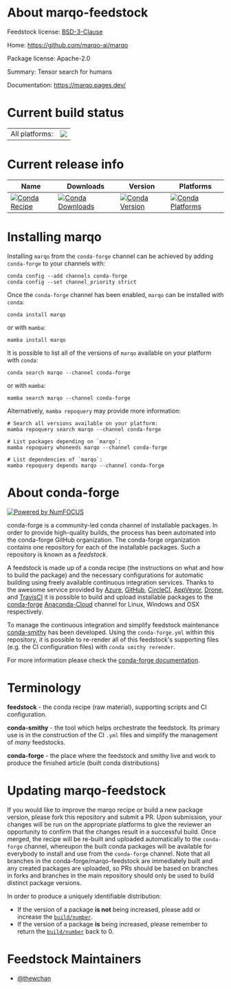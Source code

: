 About marqo-feedstock
=====================

Feedstock license: [BSD-3-Clause](https://github.com/conda-forge/marqo-feedstock/blob/main/LICENSE.txt)

Home: https://github.com/marqo-ai/marqo

Package license: Apache-2.0

Summary: Tensor search for humans

Documentation: https://marqo.pages.dev/

Current build status
====================


<table><tr><td>All platforms:</td>
    <td>
      <a href="https://dev.azure.com/conda-forge/feedstock-builds/_build/latest?definitionId=17339&branchName=main">
        <img src="https://dev.azure.com/conda-forge/feedstock-builds/_apis/build/status/marqo-feedstock?branchName=main">
      </a>
    </td>
  </tr>
</table>

Current release info
====================

| Name | Downloads | Version | Platforms |
| --- | --- | --- | --- |
| [![Conda Recipe](https://img.shields.io/badge/recipe-marqo-green.svg)](https://anaconda.org/conda-forge/marqo) | [![Conda Downloads](https://img.shields.io/conda/dn/conda-forge/marqo.svg)](https://anaconda.org/conda-forge/marqo) | [![Conda Version](https://img.shields.io/conda/vn/conda-forge/marqo.svg)](https://anaconda.org/conda-forge/marqo) | [![Conda Platforms](https://img.shields.io/conda/pn/conda-forge/marqo.svg)](https://anaconda.org/conda-forge/marqo) |

Installing marqo
================

Installing `marqo` from the `conda-forge` channel can be achieved by adding `conda-forge` to your channels with:

```
conda config --add channels conda-forge
conda config --set channel_priority strict
```

Once the `conda-forge` channel has been enabled, `marqo` can be installed with `conda`:

```
conda install marqo
```

or with `mamba`:

```
mamba install marqo
```

It is possible to list all of the versions of `marqo` available on your platform with `conda`:

```
conda search marqo --channel conda-forge
```

or with `mamba`:

```
mamba search marqo --channel conda-forge
```

Alternatively, `mamba repoquery` may provide more information:

```
# Search all versions available on your platform:
mamba repoquery search marqo --channel conda-forge

# List packages depending on `marqo`:
mamba repoquery whoneeds marqo --channel conda-forge

# List dependencies of `marqo`:
mamba repoquery depends marqo --channel conda-forge
```


About conda-forge
=================

[![Powered by
NumFOCUS](https://img.shields.io/badge/powered%20by-NumFOCUS-orange.svg?style=flat&colorA=E1523D&colorB=007D8A)](https://numfocus.org)

conda-forge is a community-led conda channel of installable packages.
In order to provide high-quality builds, the process has been automated into the
conda-forge GitHub organization. The conda-forge organization contains one repository
for each of the installable packages. Such a repository is known as a *feedstock*.

A feedstock is made up of a conda recipe (the instructions on what and how to build
the package) and the necessary configurations for automatic building using freely
available continuous integration services. Thanks to the awesome service provided by
[Azure](https://azure.microsoft.com/en-us/services/devops/), [GitHub](https://github.com/),
[CircleCI](https://circleci.com/), [AppVeyor](https://www.appveyor.com/),
[Drone](https://cloud.drone.io/welcome), and [TravisCI](https://travis-ci.com/)
it is possible to build and upload installable packages to the
[conda-forge](https://anaconda.org/conda-forge) [Anaconda-Cloud](https://anaconda.org/)
channel for Linux, Windows and OSX respectively.

To manage the continuous integration and simplify feedstock maintenance
[conda-smithy](https://github.com/conda-forge/conda-smithy) has been developed.
Using the ``conda-forge.yml`` within this repository, it is possible to re-render all of
this feedstock's supporting files (e.g. the CI configuration files) with ``conda smithy rerender``.

For more information please check the [conda-forge documentation](https://conda-forge.org/docs/).

Terminology
===========

**feedstock** - the conda recipe (raw material), supporting scripts and CI configuration.

**conda-smithy** - the tool which helps orchestrate the feedstock.
                   Its primary use is in the construction of the CI ``.yml`` files
                   and simplify the management of *many* feedstocks.

**conda-forge** - the place where the feedstock and smithy live and work to
                  produce the finished article (built conda distributions)


Updating marqo-feedstock
========================

If you would like to improve the marqo recipe or build a new
package version, please fork this repository and submit a PR. Upon submission,
your changes will be run on the appropriate platforms to give the reviewer an
opportunity to confirm that the changes result in a successful build. Once
merged, the recipe will be re-built and uploaded automatically to the
`conda-forge` channel, whereupon the built conda packages will be available for
everybody to install and use from the `conda-forge` channel.
Note that all branches in the conda-forge/marqo-feedstock are
immediately built and any created packages are uploaded, so PRs should be based
on branches in forks and branches in the main repository should only be used to
build distinct package versions.

In order to produce a uniquely identifiable distribution:
 * If the version of a package **is not** being increased, please add or increase
   the [``build/number``](https://docs.conda.io/projects/conda-build/en/latest/resources/define-metadata.html#build-number-and-string).
 * If the version of a package **is** being increased, please remember to return
   the [``build/number``](https://docs.conda.io/projects/conda-build/en/latest/resources/define-metadata.html#build-number-and-string)
   back to 0.

Feedstock Maintainers
=====================

* [@thewchan](https://github.com/thewchan/)

